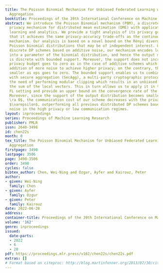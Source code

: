 ```yaml
---
title: The Poisson Binomial Mechanism for Unbiased Federated Learning with Secure
  Aggregation
booktitle: Proceedings of the 39th International Conference on Machine Learning
abstract: We introduce the Poisson Binomial mechanism (PBM), a discrete differential
  privacy mechanism for distributed mean estimation (DME) with applications to federated
  learning and analytics. We provide a tight analysis of its privacy guarantees, showing
  that it achieves the same privacy-accuracy trade-offs as the continuous Gaussian
  mechanism. Our analysis is based on a novel bound on the Rényi divergence of two
  Poisson binomial distributions that may be of independent interest. Unlike previous
  discrete DP schemes based on additive noise, our mechanism encodes local information
  into a parameter of the binomial distribution, and hence the output distribution
  is discrete with bounded support. Moreover, the support does not increase as the
  privacy budget goes to zero as in the case of additive schemes which require the
  addition of more noise to achieve higher privacy; on the contrary, the support becomes
  smaller as eps goes to zero. The bounded support enables us to combine our mechanism
  with secure aggregation (SecAgg), a multi-party cryptographic protocol, without
  the need of performing modular clipping which results in an unbiased estimator of
  the sum of the local vectors. This in turn allows us to apply it in the private
  FL setting and provide an upper bound on the convergence rate of the SGD algorithm.
  Moreover, since the support of the output distribution becomes smaller as $\varepsilon
  \ra 0$, the communication cost of our scheme decreases with the privacy constraint
  $\varepsilon$, outperforming all previous distributed DP schemes based on additive
  noise in the high privacy or low communication regimes.
layout: inproceedings
series: Proceedings of Machine Learning Research
publisher: PMLR
issn: 2640-3498
id: chen22s
month: 0
tex_title: The Poisson Binomial Mechanism for Unbiased Federated Learning with Secure
  Aggregation
firstpage: 3490
lastpage: 3506
page: 3490-3506
order: 3490
cycles: false
bibtex_author: Chen, Wei-Ning and Ozgur, Ayfer and Kairouz, Peter
author:
- given: Wei-Ning
  family: Chen
- given: Ayfer
  family: Ozgur
- given: Peter
  family: Kairouz
date: 2022-06-28
address:
container-title: Proceedings of the 39th International Conference on Machine Learning
volume: '162'
genre: inproceedings
issued:
  date-parts:
  - 2022
  - 6
  - 28
pdf: https://proceedings.mlr.press/v162/chen22s/chen22s.pdf
extras: []
# Format based on citeproc: http://blog.martinfenner.org/2013/07/30/citeproc-yaml-for-bibliographies/
---
```

